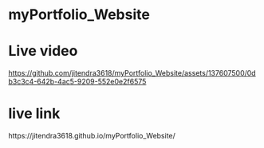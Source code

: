# myPortfolio_Website
<h1>Live video</h1>

https://github.com/jitendra3618/myPortfolio_Website/assets/137607500/0db3c3c4-642b-4ac5-9209-552e0e2f6575

<h1>live link</h1>
https://jitendra3618.github.io/myPortfolio_Website/

